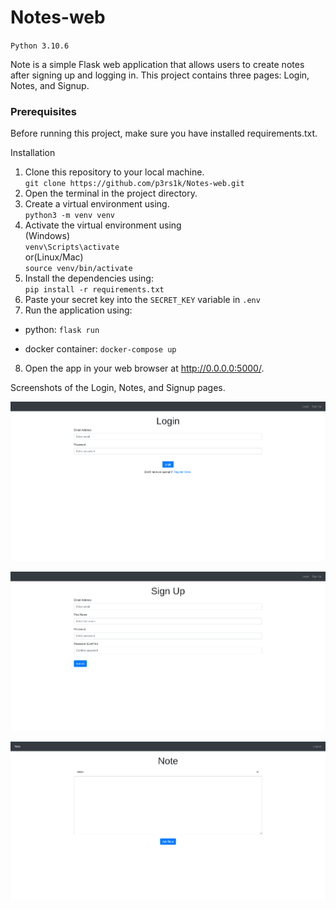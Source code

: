 # Notes-web

`Python 3.10.6`

Note is a simple Flask web application that allows users to create notes after signing up and logging in. This project contains three pages: Login, Notes, and Signup.

### Prerequisites

Before running this project, make sure you have installed requirements.txt.

Installation

1. Clone this repository to your local machine. <br>
    `git clone https://github.com/p3rs1k/Notes-web.git`
2. Open the terminal in the project directory.
3. Create a virtual environment using. <br>
    `python3 -m venv venv`
4. Activate the virtual environment using <br>
(Windows)<br>
    `venv\Scripts\activate` <br>
or(Linux/Mac) <br>
    `source venv/bin/activate`
5. Install the dependencies using:<br>
`pip install -r requirements.txt`
6. Paste your secret key into the `SECRET_KEY` variable in `.env`
7. Run the application using: 
 - python: `flask run` <br>

 - docker container: `docker-compose up` <br>
8. Open the app in your web browser at http://0.0.0.0:5000/.

Screenshots of the Login, Notes, and Signup pages.


![Login page](./README.assets/Login.png)


![SignUp page](./README.assets/SignUp.png)


![Note page](./README.assets/Note.png)
